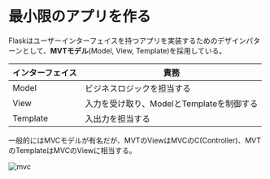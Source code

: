# 最小限のアプリを作る
Flaskはユーザーインターフェイスを持つアプリを実装するためのデザインパターンとして、**MVTモデル**(Model, View, Template)を採用している。

| インターフェイス | 責務                                      |
| ---------------- | ----------------------------------------- |
| Model            | ビジネスロジックを担当する                |
| View             | 入力を受け取り、ModelとTemplateを制御する |
| Template         | 入出力を担当する                          |

一般的にはMVCモデルが有名だが、MVTのViewはMVCのC(Controller)、MVTのTemplateはMVCのViewに相当する。

![mvc](../images/24406d24f9caae203df789bb7b6202e9023ed17b38bec5f8d6aac091247e47aa.png)  


